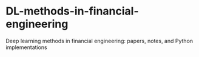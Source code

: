 # DL-methods-in-financial-engineering
Deep learning methods in financial engineering: papers, notes, and Python implementations
